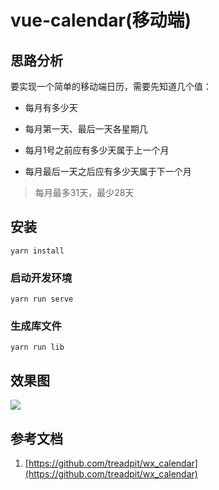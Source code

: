# vue-calendar(移动端)

## 思路分析

要实现一个简单的移动端日历，需要先知道几个值：

- 每月有多少天

- 每月第一天、最后一天各星期几

- 每月1号之前应有多少天属于上一个月

- 每月最后一天之后应有多少天属于下一个月

> 每月最多31天，最少28天

## 安装
```
yarn install
```

### 启动开发环境
```
yarn run serve
```

### 生成库文件
```
yarn run lib
```

## 效果图

![](https://raw.githubusercontent.com/treadpit/wx_calendar/reconstruction/screenshot/calendar-example.png)

## 参考文档

1. [https://github.com/treadpit/wx_calendar](https://github.com/treadpit/wx_calendar)